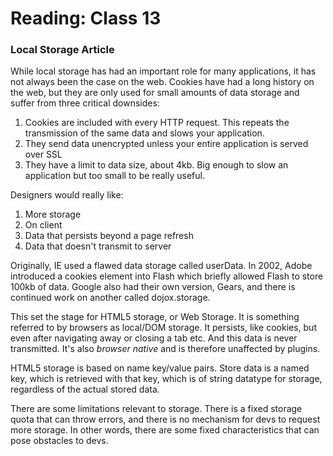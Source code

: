 # Reading: Class 13

### Local Storage Article

While local storage has had an important role for many applications, it has not always been the case on the web. Cookies have had a long history on the web, but they are only used for small amounts of data storage and suffer from three critical downsides:

1. Cookies are included with every HTTP request. This repeats the transmission of the same data and slows your application.
1. They send data unencrypted unless your entire application is served over SSL
1. They have a limit to data size, about 4kb. Big enough to slow an application but too small to be really useful.

Designers would really like:
1. More storage
1. On client
1. Data that persists beyond a page refresh
1. Data that doesn't transmit to server

Originally, IE used a flawed data storage called userData. In 2002, Adobe introduced a cookies element into Flash which briefly allowed Flash to store 100kb of data. Google also had their own version, Gears, and there is continued work on another called dojox.storage.

This set the stage for HTML5 storage, or Web Storage. It is something referred to by browsers as local/DOM storage. It persists, like cookies, but even after navigating away or closing a tab etc. And this data is never transmitted. It's also *browser native* and is therefore unaffected by plugins.

HTML5 storage is based on name key/value pairs. Store data is a named key, which is retrieved with that key, which is of string datatype for storage, regardless of the actual stored data.

There are some limitations relevant to storage. There is a fixed storage quota that can throw errors, and there is no mechanism for devs to request more storage. In other words, there are some fixed characteristics that can pose obstacles to devs.